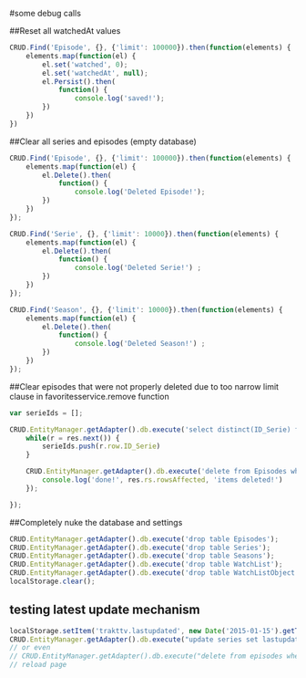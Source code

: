 #some debug calls

##Reset all watchedAt values
```javascript
CRUD.Find('Episode', {}, {'limit': 100000}).then(function(elements) {
    elements.map(function(el) {
        el.set('watched', 0);
        el.set('watchedAt', null);
        el.Persist().then(
            function() {
                console.log('saved!');
        })
    })
})
```

##Clear all series and episodes (empty database)

```javascript
CRUD.Find('Episode', {}, {'limit': 100000}).then(function(elements) {
    elements.map(function(el) {
        el.Delete().then(
            function() {
                console.log('Deleted Episode!');
        })
    })
});

CRUD.Find('Serie', {}, {'limit': 10000}).then(function(elements) {
    elements.map(function(el) {
        el.Delete().then(
            function() {
                console.log('Deleted Serie!') ;
        })
    })
});

CRUD.Find('Season', {}, {'limit': 10000}).then(function(elements) {
    elements.map(function(el) {
        el.Delete().then(
            function() {
                console.log('Deleted Season!') ;
        })
    })
});
```

##Clear episodes that were not properly deleted due to too narrow limit clause in favoritesservice.remove function
```javascript
var serieIds = [];

CRUD.EntityManager.getAdapter().db.execute('select distinct(ID_Serie) from Series').then(function(res) {
    while(r = res.next()) {
        serieIds.push(r.row.ID_Serie)
    }

    CRUD.EntityManager.getAdapter().db.execute('delete from Episodes where ID_Serie not in ('+serieIds.join(',')+') ').then(function(res) {
        console.log('done!', res.rs.rowsAffected, 'items deleted!')
    });

});
```

##Completely nuke the database and settings

```javascript
CRUD.EntityManager.getAdapter().db.execute('drop table Episodes');
CRUD.EntityManager.getAdapter().db.execute('drop table Series');
CRUD.EntityManager.getAdapter().db.execute('drop table Seasons');
CRUD.EntityManager.getAdapter().db.execute('drop table WatchList');
CRUD.EntityManager.getAdapter().db.execute('drop table WatchListObject');
localStorage.clear();
```

## testing latest update mechanism

```javascript
localStorage.setItem('trakttv.lastupdated', new Date('2015-01-15').getTime())
CRUD.EntityManager.getAdapter().db.execute("update series set lastupdated = '2015-01-05'").then(function(result) { console.log(result); })
// or even 
// CRUD.EntityManager.getAdapter().db.execute("delete from episodes where 1").then(function(result) { console.log(result); })
// reload page
```
